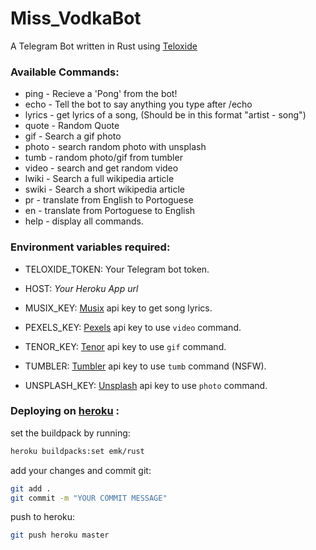# Miss_VodkaBot
A Telegram Bot written in Rust using [Teloxide](https://github.com/teloxide/teloxide) 

### Available Commands:
* ping - Recieve a 'Pong' from the bot!
* echo - Tell the bot to say anything you type after /echo
* lyrics - get lyrics of a song, (Should be in this format "artist - song")
* quote - Random Quote
* gif - Search a gif photo
* photo - search random photo with unsplash
* tumb - random photo/gif from tumbler
* video - search and get random video
* lwiki - Search a full wikipedia article
* swiki - Search a short wikipedia article
* pr - translate from English to Portoguese
* en - translate from Portoguese to English
* help - display all commands.


### Environment variables required:

* TELOXIDE_TOKEN: Your Telegram bot token.
* HOST:           _Your Heroku App url_
* MUSIX_KEY:      [Musix](https://www.musixmatch.com/) api key to get song lyrics.
* PEXELS_KEY:     [Pexels](https://www.pexels.com/api/) api key to use `video` command.

* TENOR_KEY:      [Tenor](https://tenor.com/gifapi) api key to use `gif` command.
* TUMBLER:        [Tumbler](https://www.tumblr.com/) api key to use `tumb` command (NSFW).
* UNSPLASH_KEY:   [Unsplash](https://unsplash.com/developers) api key to use `photo` command.

### Deploying on [heroku](https://dashboard.heroku.com/) :

set the buildpack by running: 
```sh
heroku buildpacks:set emk/rust
```
add your changes and commit git:
```sh
git add .
git commit -m "YOUR COMMIT MESSAGE"
```
push to heroku:
```sh
git push heroku master
```
